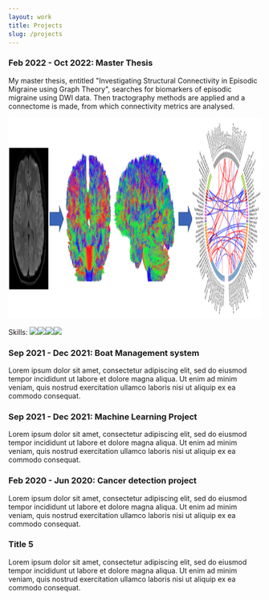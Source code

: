 ```yaml
---
layout: work
title: Projects
slug: /projects
---
```


<div class="timeline">
  <div class="outer">
    <div class="card">
      <div class="info">
        <h3 class="title">Feb 2022 - Oct 2022: Master Thesis</h3>
        <p>My master thesis, entitled "Investigating Structural Connectivity in Episodic Migraine using Graph Theory", searches for biomarkers of episodic migraine using DWI data. Then tractography methods are applied and a connectome is made, from which connectivity metrics are analysed.</p>
        <p><img height="400" src="/assets/img/tractogram.png" class="center"/></p>
        <p>Skills: <img width="40" src="https://cdn.jsdelivr.net/gh/devicons/devicon/icons/bash/bash-original.svg" /><img width="40" src="https://cdn.jsdelivr.net/gh/devicons/devicon/icons/matlab/matlab-original.svg" /><img width="40" src="https://cdn.jsdelivr.net/gh/devicons/devicon/icons/latex/latex-original.svg" /><img width="40" src="https://cdn.jsdelivr.net/gh/devicons/devicon/icons/python/python-original-wordmark.svg" /></p>
      </div>
    </div>
    <div class="card">
      <div class="info">
        <h3 class="title">Sep 2021 - Dec 2021: Boat Management system</h3>
        <p>Lorem ipsum dolor sit amet, consectetur adipiscing elit, sed do eiusmod tempor incididunt ut labore et dolore magna aliqua. Ut enim ad minim veniam, quis nostrud exercitation ullamco laboris nisi ut aliquip ex ea commodo consequat. </p>
      </div>
    </div>
    <div class="card">
      <div class="info">
        <h3 class="title">Sep 2021 - Dec 2021: Machine Learning Project</h3>
        <p>Lorem ipsum dolor sit amet, consectetur adipiscing elit, sed do eiusmod tempor incididunt ut labore et dolore magna aliqua. Ut enim ad minim veniam, quis nostrud exercitation ullamco laboris nisi ut aliquip ex ea commodo consequat. </p>
      </div>
    </div>
    <div class="card">
      <div class="info">
        <h3 class="title">Feb 2020 - Jun 2020: Cancer detection project</h3>
        <p>Lorem ipsum dolor sit amet, consectetur adipiscing elit, sed do eiusmod tempor incididunt ut labore et dolore magna aliqua. Ut enim ad minim veniam, quis nostrud exercitation ullamco laboris nisi ut aliquip ex ea commodo consequat. </p>
      </div>
    </div>
    <div class="card">
      <div class="info">
        <h3 class="title">Title 5</h3>
        <p>Lorem ipsum dolor sit amet, consectetur adipiscing elit, sed do eiusmod tempor incididunt ut labore et dolore magna aliqua. Ut enim ad minim veniam, quis nostrud exercitation ullamco laboris nisi ut aliquip ex ea commodo consequat. </p>
      </div>
    </div>
  </div>
</div>


